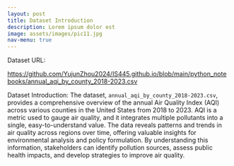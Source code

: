 ```yaml
---
layout: post
title: Dataset Introduction
description: Lorem ipsum dolor est
image: assets/images/pic11.jpg
nav-menu: true
---
```

Dataset URL:

https://github.com/YujunZhou2024/IS445.github.io/blob/main/python_notebooks/annual_aqi_by_county_2018-2023.csv

Dataset Introduction:
The dataset, `annual_aqi_by_county_2018-2023.csv`, provides a comprehensive overview of the annual Air Quality Index (AQI) across various counties in the United States from 2018 to 2023. AQI is a metric used to gauge air quality, and it integrates multiple pollutants into a single, easy-to-understand value. The data reveals patterns and trends in air quality across regions over time, offering valuable insights for environmental analysis and policy formulation. By understanding this information, stakeholders can identify pollution sources, assess public health impacts, and develop strategies to improve air quality. 